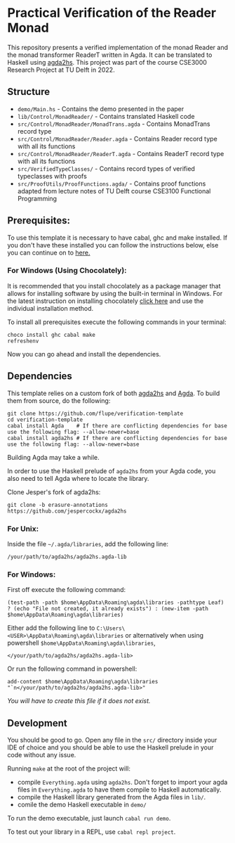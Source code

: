 # Practical Verification of the Reader Monad

This repository presents a verified implementation of the monad Reader and the monad 
transformer ReaderT written in Agda. It can be translated to Haskell using [agda2hs](https://github.com/agda/agda2hs).
This project was part of the course CSE3000 Research Project at TU Delft in 2022.

## Structure

- `demo/Main.hs` - Contains the demo presented in the paper
- `lib/Control/MonadReader/` - Contains translated Haskell code
- `src/Control/MonadReader/MonadTrans.agda` - Contains MonadTrans record type
- `src/Control/MonadReader/Reader.agda` - Contains Reader record type with all its functions
- `src/Control/MonadReader/ReaderT.agda` - Contains ReaderT record type with all its functions
- `src/VerifiedTypeClasses/` - Contains record types of verified typeclasses with proofs
- `src/ProofUtils/ProofFunctions.agda/` - Contains proof functions adapted from lecture notes of 
  TU Delft course CSE3100 Functional Programming

## Prerequisites:

To use this template it is necessary to have cabal, ghc and make installed. If
you don't have these installed you can follow the instructions below, else you
can continue on to [here.](#dependencies)

### For Windows (Using Chocolately):

It is recommended that you install chocolately as a package manager that allows
for installing software by using the built-in terminal in Windows. For the
latest instruction on installing chocolately [click
here](https://chocolatey.org/install#individual) and use the individual
installation method.

To install all prerequisites execute the following commands in your terminal:
```
choco install ghc cabal make
refreshenv
```

Now you can go ahead and install the dependencies.

## Dependencies

This template relies on a custom fork of both [agda2hs] and [Agda].
To build them from source, do the following:

```
git clone https://github.com/flupe/verification-template
cd verification-template
cabal install Agda    # If there are conflicting dependencies for base use the following flag: --allow-newer=base
cabal install agda2hs # If there are conflicting dependencies for base use the following flag: --allow-newer=base
```

Building Agda may take a while.

In order to use the Haskell prelude of `agda2hs` from your Agda code, you also
need to tell Agda where to locate the library.

Clone Jesper's fork of agda2hs:

```
git clone -b erasure-annotations https://github.com/jespercockx/agda2hs
```
### For Unix:

Inside the file `~/.agda/libraries`, add the following line:

```
/your/path/to/agda2hs/agda2hs.agda-lib
```

### For Windows:

First off execute the following command:

```
(test-path -path $home\AppData\Roaming\agda\libraries -pathtype Leaf) ? (echo "File not created, it already exists") : (new-item -path $home\AppData\Roaming\agda\libraries)
```

Either add the following line to `C:\Users\<USER>\AppData\Roaming\agda\libraries` or alternatively when using powershell `$home\AppData\Roaming\agda\libraries`, 

```
</your/path/to/agda2hs/agda2hs.agda-lib>
```

Or run the following command in powershell:

```
add-content $home\AppData\Roaming\agda\libraries "`n</your/path/to/agda2hs/agda2hs.agda-lib>"
```

*You will have to create this file if it does not exist.*

## Development

You should be good to go. Open any file in the `src/` directory inside your IDE of choice and
you should be able to use the Haskell prelude in your code without any issue.

Running `make` at the root of the project will:
- compile `Everything.agda` using `agda2hs`.
  Don't forget to import your agda files in `Everything.agda` to have them
  compile to Haskell automatically.
- compile the Haskell library generated from the Agda files in `lib/`.
- comile the demo Haskell executable in `demo/`

[Agda]:    https://github.com/agda/Agda
[agda2hs]: https://github.com/agda/agda2hs

To run the demo executable, just launch `cabal run demo`.

To test out your library in a REPL, use `cabal repl project`.
